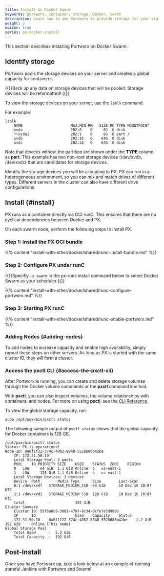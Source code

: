 ```yaml
---
title: Install on Docker Swarm
keywords: portworx, container, storage, Docker, swarm
description: Learn how to use Portworx to provide storage for your stateful services running on Docker Swarm.
weight: 2
noicon: true
series: px-docker-install
---
```


This section describes installing Portworx on Docker Swarm.

## Identify storage

Portworx pools the storage devices on your server and creates a global capacity for containers.

{{<info>}}Back up any data on storage devices that will be pooled. Storage devices will be reformatted!
{{</info>}}

To view the storage devices on your server, use the `lsblk` command.

For example:

```text
lsblk
    NAME                      MAJ:MIN RM   SIZE RO TYPE MOUNTPOINT
    xvda                      202:0    0     8G  0 disk
    └─xvda1                   202:1    0     8G  0 part /
    xvdb                      202:16   0    64G  0 disk
    xvdc                      202:32   0    64G  0 disk
```

Note that devices without the partition are shown under the **TYPE** column as **part**. This example has two non-root storage devices \(/dev/xvdb, /dev/xvdc\) that are candidates for storage devices.

Identify the storage devices you will be allocating to PX. PX can run in a heterogeneous environment, so you can mix and match drives of different types. Different servers in the cluster can also have different drive configurations.

## Install {#install}

PX runs as a container directly via OCI runC. This ensures that there are no cyclical dependencies between Docker and PX.

On each swarm node, perform the following steps to install PX.

### Step 1: Install the PX OCI bundle

{{% content "install-with-other/docker/shared/runc-install-bundle.md" %}}

### Step 2: Configure PX under runC

{{<info>}}Specifiy `-x swarm` in the px-runc install command below to select Docker Swarm as your scheduler.{{</info>}}

{{% content "install-with-other/docker/shared/runc-configure-portworx.md" %}}

### Step 3: Starting PX runC

{{% content "install-with-other/docker/shared/runc-enable-portworx.md" %}}


### Adding Nodes {#adding-nodes}

To add nodes to increase capacity and enable high availability, simply repeat these steps on other servers. As long as PX is started with the same cluster ID, they will form a cluster.

### Access the pxctl CLI {#access-the-pxctl-cli}

After Portworx is running, you can create and delete storage volumes through the Docker volume commands or the **pxctl** command line tool.

With **pxctl**, you can also inspect volumes, the volume relationships with containers, and nodes. For more on using **pxctl**, see the [CLI Reference](/reference/cli).

To view the global storage capacity, run:

```text
sudo /opt/pwx/bin/pxctl status
```

The following sample output of `pxctl status` shows that the global capacity for Docker containers is 128 GB.

```text
/opt/pwx/bin/pxctl status
Status: PX is operational
Node ID: 0a0f1f22-374c-4082-8040-5528686b42be
	IP: 172.31.50.10
 	Local Storage Pool: 2 pools
	POOL	IO_PRIORITY	SIZE	USED	STATUS	ZONE	REGION
	0	LOW		64 GiB	1.1 GiB	Online	b	us-east-1
	1	LOW		128 GiB	1.1 GiB	Online	b	us-east-1
	Local Storage Devices: 2 devices
	Device	Path		Media Type		Size		Last-Scan
	0:1	/dev/xvdf	STORAGE_MEDIUM_SSD	64 GiB		10 Dec 16 20:07 UTC
	1:1	/dev/xvdi	STORAGE_MEDIUM_SSD	128 GiB		10 Dec 16 20:07 UTC
	total			-			192 GiB
Cluster Summary
	Cluster ID: 55f8a8c6-3883-4797-8c34-0cfe783d9890
	IP		ID					Used	Capacity	Status
	172.31.50.10	0a0f1f22-374c-4082-8040-5528686b42be	2.2 GiB	192 GiB		Online (This node)
Global Storage Pool
	Total Used    	:  2.2 GiB
	Total Capacity	:  192 GiB
```

## Post-Install

Once you have Portworx up, take a look below at an example of running stateful Jenkins with Portworx and Swarm!